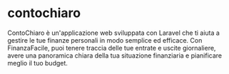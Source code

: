 # contochiaro
ContoChiaro è un'applicazione web sviluppata con Laravel che ti aiuta a gestire le tue finanze personali in modo semplice ed efficace. Con FinanzaFacile, puoi tenere traccia delle tue entrate e uscite giornaliere, avere una panoramica chiara della tua situazione finanziaria e pianificare meglio il tuo budget.
